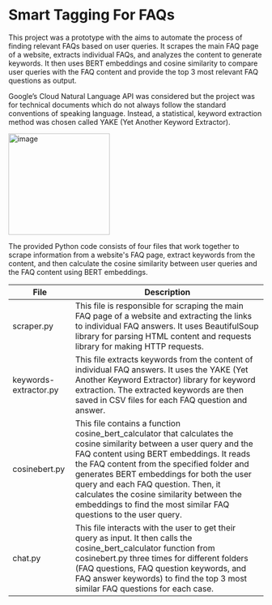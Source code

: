 # Smart Tagging For FAQs

This project was a prototype with the aims to automate the process of finding relevant FAQs based on user queries. It scrapes the main FAQ page of a website, extracts individual FAQs, and analyzes the content to generate keywords. It then uses BERT embeddings and cosine similarity to compare user queries with the FAQ content and provide the top 3 most relevant FAQ questions as output.

Google’s Cloud Natural Language API was considered but the project was for technical documents which do not always follow the standard conventions of speaking language. Instead, a statistical, keyword extraction method was chosen called YAKE (Yet Another Keyword Extractor).

<img width="200" alt="image" src="https://github.com/anish-narain/fourColorsProject/assets/69715492/e61e4863-6e35-463e-8015-185ff09f9365">

The provided Python code consists of four files that work together to scrape information from a website's FAQ page, extract keywords from the content, and then calculate the cosine similarity between user queries and the FAQ content using BERT embeddings. 

| File | Description |
| --- | --- |
| scraper.py | This file is responsible for scraping the main FAQ page of a website and extracting the links to individual FAQ answers. It uses BeautifulSoup library for parsing HTML content and requests library for making HTTP requests. |
| keywords-extractor.py | This file extracts keywords from the content of individual FAQ answers. It uses the YAKE (Yet Another Keyword Extractor) library for keyword extraction. The extracted keywords are then saved in CSV files for each FAQ question and answer. |
| cosinebert.py | This file contains a function cosine_bert_calculator that calculates the cosine similarity between a user query and the FAQ content using BERT embeddings. It reads the FAQ content from the specified folder and generates BERT embeddings for both the user query and each FAQ question. Then, it calculates the cosine similarity between the embeddings to find the most similar FAQ questions to the user query.|
| chat.py | This file interacts with the user to get their query as input. It then calls the cosine_bert_calculator function from cosinebert.py three times for different folders (FAQ questions, FAQ question keywords, and FAQ answer keywords) to find the top 3 most similar FAQ questions for each case.|
